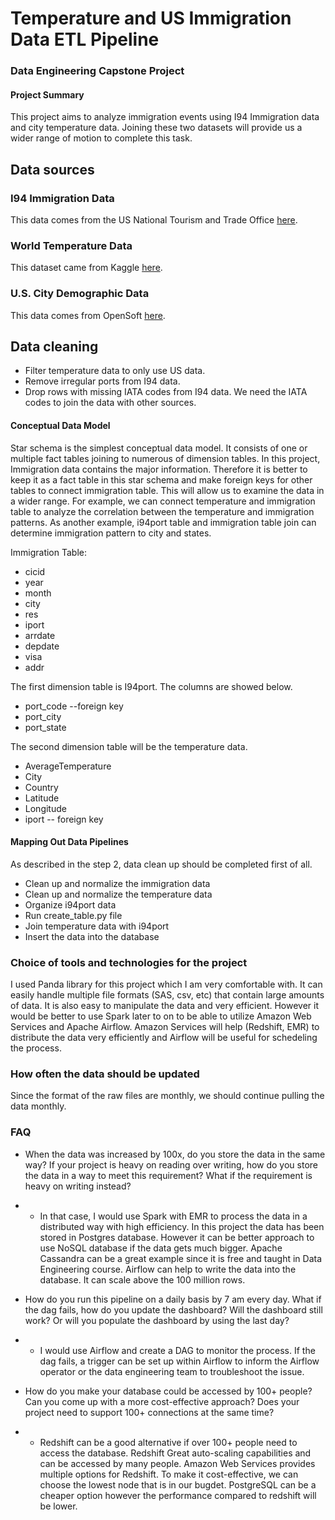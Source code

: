 # Temperature and US Immigration Data ETL Pipeline
### Data Engineering Capstone Project

#### Project Summary
This project aims to analyze immigration events using I94 Immigration data and city temperature data. Joining these two datasets will provide us a wider range of motion to complete this task.

## Data sources

### I94 Immigration Data
This data comes from the US National Tourism and Trade Office [here](https://travel.trade.gov/research/reports/i94/historical/2016.html).

### World Temperature Data
This dataset came from Kaggle [here](https://www.kaggle.com/berkeleyearth/climate-change-earth-surface-temperature-data).

### U.S. City Demographic Data
This data comes from OpenSoft [here](https://public.opendatasoft.com/explore/dataset/us-cities-demographics/export/).

## Data cleaning

* Filter temperature data to only use US data.
* Remove irregular ports from I94 data.
* Drop rows with missing IATA codes from I94 data. We need the IATA codes to join the data with other sources.


#### Conceptual Data Model 
Star schema is the simplest conceptual data model. It consists of one or multiple fact tables joining to numerous of dimension tables. In this project, Immigration data contains the major information. Therefore it is better to keep it as a fact table in this star schema and make foreign keys for other tables to connect immigration table. This will allow us to examine the data in a wider range. For example, we can connect temperature and immigration table to analyze the correlation between the temperature and immigration patterns. As another example, i94port table and immigration table join can determine immigration pattern to city and states.

Immigration Table:
- cicid     
- year     
- month    
- city     
- res      
- iport  
- arrdate  
- depdate  
- visa     
- addr 

The first dimension table is I94port. The columns are showed below.
- port_code --foreign key
- port_city 
- port_state 

The second dimension table will be the temperature data.
- AverageTemperature 
- City 
- Country 
- Latitude 
- Longitude 
- iport -- foreign key


#### Mapping Out Data Pipelines
As described in the step 2, data clean up should be completed first of all.
- Clean up and normalize the immigration data
- Clean up and normalize the temperature data
- Organize i94port data
- Run create_table.py file
- Join temperature data with i94port
- Insert the data into the database

### Choice of tools and technologies for the project
I used Panda library for this project which I am very comfortable with. It can easily handle multiple file formats (SAS, csv, etc) that contain large amounts of data. It is also easy to manipulate the data and very efficient. However it would be better to use Spark later to on to be able to utilize Amazon Web Services and Apache Airflow. Amazon Services will help (Redshift, EMR) to distribute the data very efficiently and Airflow will be useful for schedeling the process.

### How often the data should be updated
Since the format of the raw files are monthly, we should continue pulling the data monthly.
    
### FAQ
* When the data was increased by 100x, do you store the data in the same way? If your project is heavy on reading over writing, how do you store the data in a way to meet this requirement? What if the requirement is heavy on writing instead?
* * In that case, I would use Spark with EMR to process the data in a distributed way with high efficiency. In this project the data has been stored in Postgres database. However it can be better approach to use NoSQL database if the data gets much bigger. Apache Cassandra can be a great example since it is free and taught in Data Engineering course. Airflow can help to write the data into the database. It can scale above the 100 million rows.

* How do you run this pipeline on a daily basis by 7 am every day. What if the dag fails, how do you update the dashboard? Will the dashboard still work? Or will you populate the dashboard by using the last day?

* * I would use Airflow and create a DAG to monitor the process. If the dag fails, a trigger can be set up within Airflow to inform the Airflow operator or the data engineering team to troubleshoot the issue.

* How do you make your database could be accessed by 100+ people? Can you come up with a more cost-effective approach? Does your project need to support 100+ connections at the same time?

* * Redshift can be a good alternative if over 100+ people need to access the database. Redshift Great auto-scaling capabilities and can be accessed by many people. Amazon Web Services provides multiple options for Redshift. To make it cost-effective, we can choose the lowest node that is in our bugdet. PostgreSQL can be a cheaper option however the performance compared to redshift will be lower.